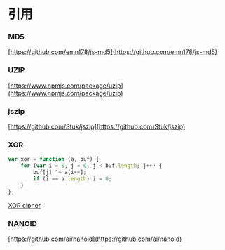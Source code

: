 # 引用
### MD5
[https://github.com/emn178/js-md5](https://github.com/emn178/js-md5)
### UZIP
[https://www.npmjs.com/package/uzip](https://www.npmjs.com/package/uzip)
### jszip
[https://github.com/Stuk/jszip](https://github.com/Stuk/jszip)
### XOR 
```javascript
var xor = function (a, buf) {
    for (var i = 0, j = 0; j < buf.length; j++) {
        buf[j] ^= a[i++];
        if (i == a.length) i = 0;
    }
};
```
[XOR cipher](https://github.com/dchest/tweetnacl-js/blob/master/nacl-fast.js#L454)
### NANOID
[https://github.com/ai/nanoid](https://github.com/ai/nanoid)


